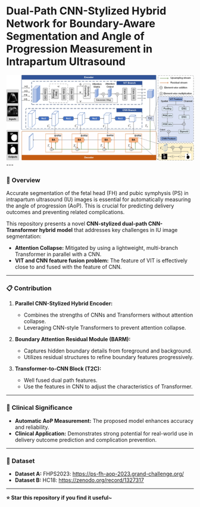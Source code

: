 

# Dual-Path CNN-Stylized Hybrid Network for Boundary-Aware Segmentation and Angle of Progression Measurement in Intrapartum Ultrasound


<img src="https://github.com/SakuraKong/Dual-Path-CNN-Stylized-Hybrid-Network/blob/master/fig2.jpg" alt="Medical Ultrasound Image Segmentation" width="600">
---

### 🚀 **Overview**

Accurate segmentation of the fetal head (FH) and pubic symphysis (PS) in intrapartum ultrasound (IU) images is essential for automatically measuring the angle of progression (AoP). This is crucial for predicting delivery outcomes and preventing related complications.

This repository presents a novel **CNN-stylized dual-path CNN-Transformer hybrid model** that addresses key challenges in IU image segmentation:

- **Attention Collapse:** Mitigated by using a lightweight, multi-branch Transformer in parallel with a CNN.
- **VIT and CNN feature fusion problem:** The feature of VIT is effectively close to and fused with the feature of CNN.

---

### 📋 **Contribution**

1. **Parallel CNN-Stylized Hybrid Encoder:**  
   - Combines the strengths of CNNs and Transformers without attention collapse.
   - Leveraging CNN-style Transformers to prevent attention collapse.

2. **Boundary Attention Residual Module (BARM):**  
   - Captures hidden boundary details from foreground and background.
   - Utilizes residual structures to refine boundary features progressively.

3. **Transformer-to-CNN Block (T2C):**  
   - Well fused dual path features.
   - Use the features in CNN to adjust the characteristics of Transformer.

---

### 🏥 **Clinical Significance**

- **Automatic AoP Measurement:** The proposed model enhances accuracy and reliability.
- **Clinical Application:** Demonstrates strong potential for real-world use in delivery outcome prediction and complication prevention.

---


### 📂 **Dataset**

- **Dataset A:** FHPS2023: https://ps-fh-aop-2023.grand-challenge.org/
- **Dataset B:** HC18: https://zenodo.org/record/1327317

---
**⭐️ Star this repository if you find it useful~**
